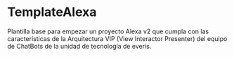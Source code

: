 # TemplateAlexa

Plantilla base para empezar un proyecto Alexa v2 que cumpla con las características de la Arquitectura VIP (View Interactor Presenter) del equipo de ChatBots de la unidad de tecnología de everis.